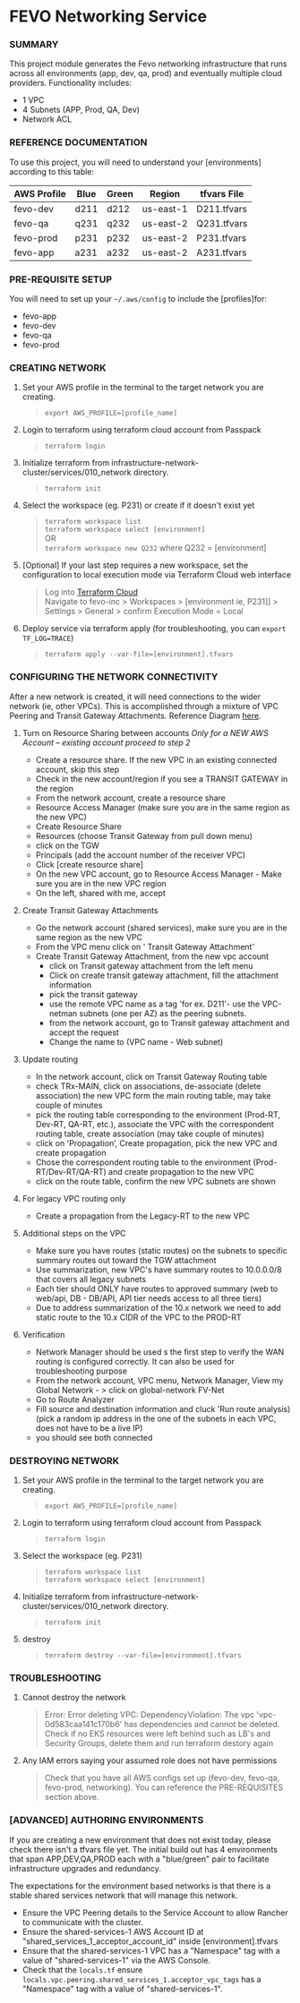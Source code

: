 # FEVO Networking Service

### SUMMARY

This project module generates the Fevo networking infrastructure that runs across all environments (app, dev, qa, prod) and eventually multiple cloud providers. Functionality includes:

- 1 VPC
- 4 Subnets (APP, Prod, QA, Dev)
- Network ACL

### REFERENCE DOCUMENTATION

To use this project, you will need to understand your [environments] according to this table:

| AWS Profile | Blue | Green | Region    | tfvars File |
| ---         | ---  | ---   | ---       | ---         |
| fevo-dev    | d211 | d212  | us-east-1 | D211.tfvars |
| fevo-qa     | q231 | q232  | us-east-2 | Q231.tfvars |
| fevo-prod   | p231 | p232  | us-east-2 | P231.tfvars |
| fevo-app    | a231 | a232  | us-east-2 | A231.tfvars |

### PRE-REQUISITE SETUP

You will need to set up your `~/.aws/config` to include the [profiles]for:

- fevo-app
- fevo-dev
- fevo-qa
- fevo-prod

### CREATING NETWORK

1. Set your AWS profile in the terminal to the target network you are creating.
    > `export AWS_PROFILE=[profile_name]`

1. Login to terraform using terraform cloud account from Passpack
    > `terraform login`
    
1. Initialize terraform from infrastructure-network-cluster/services/010_network directory.
    > `terraform init`

1. Select the workspace (eg. P231) or create if it doesn't exist yet
    > `terraform workspace list` <br/>
    > `terraform workspace select [environment]` <br/>
    > OR <br/>
    > `terraform workspace new Q232` where Q232 = [environment]<br />

1. [Optional] If your last step requires a new workspace, set the configuration to local execution mode via Terraform Cloud web interface
    > Log into [Terraform Cloud](https://app.terraform.io/app/fevo-inc/workspaces)<br/>
    > Navigate to fevo-inc > Workspaces > [environment ie, P231]] > Settings > General > confirm Execution Mode = Local

1. Deploy service via terraform apply (for troubleshooting, you can `export TF_LOG=TRACE`)
    > `terraform apply --var-file=[environment].tfvars`

### CONFIGURING THE NETWORK CONNECTIVITY

After a new network is created, it will need connections to the wider network (ie, other VPCs). This is accomplished through a mixture of VPC Peering and Transit Gateway Attachments. Reference Diagram [here](https://drive.google.com/file/d/162BkX_UwW-WE32K8mTTd_suKlMu_GT3n/view?usp=sharing).

1. Turn on Resource Sharing between accounts *Only for a NEW AWS Account – existing account proceed to step 2*<br/>

    - Create a resource share. If the new VPC in an existing connected account, skip this step
	- Check in the new account/region if you see a TRANSIT GATEWAY in the region
	- From the network account, create a resource share
    - Resource Access Manager (make sure you are in the same region as the new VPC)
    - Create Resource Share
    - Resources (choose Transit Gateway from pull down menu)
    - click on the TGW
    - Principals (add the account number of the receiver VPC)
    - Click [create resource share]
    - On the new VPC account, go to Resource Access Manager - Make sure you are in the new VPC region
    - On the left, shared with me, accept

2. Create Transit Gateway Attachments
    - Go the network account (shared services), make sure you are in the same region as the new VPC
    - From the VPC menu click on ' Transit Gateway Attachment'
    - Create Transit Gateway Attachment, from the new vpc account 
        - click on Transit gateway attachment from the left menu
        - Click on create transit gateway attachment, fill the attachment information
        - pick the transit gateway
        - use the remote VPC name as a tag 'for ex. D211'- use the VPC-netman subnets (one per AZ) as the peering subnets.
        - from the network account, go to Transit gateway attachment and accept the request 
        - Change the name to (VPC name - Web subnet)

3. Update routing
    - In the network account, click on Transit Gateway Routing table
    - check TRx-MAIN, click on associations, de-associate (delete association) the new VPC form the main routing table, may take couple of minutes
    - pick the routing table corresponding to the environment (Prod-RT, Dev-RT, QA-RT, etc.), associate the VPC with the correspondent routing table, create association (may take couple of minutes)
    - click on 'Propagation’, Create propagation, pick the new VPC and create propagation
    - Chose the correspondent routing table to the environment (Prod-RT/Dev-RT/QA-RT) and create propagation to the new VPC 
    - click on the route table, confirm the new VPC subnets are shown

4. For legacy VPC routing only
    - Create a propagation from the Legacy-RT to the new VPC 

5. Additional steps on the VPC
    - Make sure you have routes (static routes) on the subnets to specific summary routes out toward the TGW attachment
    - Use summarization, new VPC's have summary routes to 10.0.0.0/8 that covers all legacy subnets
    - Each tier should ONLY have routes to approved summary (web to web/api, DB - DB/API, API tier needs access to all three tiers)
    - Due to address summarization of the 10.x network we need to add static route to the 10.x CIDR of the VPC to the PROD-RT

6. Verification
    - Network Manager should be used s the first step to verify the WAN routing is configured correctly. It can also be used for troubleshooting purpose
    - From the network account, VPC menu, Network Manager, View my Global Network - > click on global-network FV-Net
    - Go to Route Analyzer
    - Fill source and destination information and cluck 'Run route analysis) (pick a random ip address in the one of the subnets in each VPC, does not have to be a live IP)
    - you should see both connected 

### DESTROYING NETWORK

1. Set your AWS profile in the terminal to the target network you are creating.
    > `export AWS_PROFILE=[profile_name]`

1. Login to terraform using terraform cloud account from Passpack
    > `terraform login`

1. Select the workspace (eg. P231)
    > `terraform workspace list` <br/>
    > `terraform workspace select [environment]` <br/>

1. Initialize terraform from infrastructure-network-cluster/services/010_network directory.
    > `terraform init`

1. destroy
    > `terraform destroy --var-file=[environment].tfvars`

### TROUBLESHOOTING

1. Cannot destroy the network
    > Error: Error deleting VPC: DependencyViolation: The vpc 'vpc-0d583caa141c170b6' has dependencies and cannot be deleted. Check if no EKS resources were left behind such as LB's and Security Groups, delete them and run terraform destory again

1. Any IAM errors saying your assumed role does not have permissions
    > Check that you have all AWS configs set up (fevo-dev, fevo-qa, fevo-prod, networking). You can reference the PRE-REQUISITES section above.

### [ADVANCED] AUTHORING ENVIRONMENTS

If you are creating a new environment that does not exist today, please check there isn't a tfvars file yet. The initial build out has 4 environments that span APP,DEV,QA,PROD each with a "blue/green" pair to facilitate infrastructure upgrades and redundancy. 


The expectations for the environment based networks is that there is a stable shared services network that will manage this network. 

- Ensure the VPC Peering details to the Service Account to allow Rancher to communicate with the cluster.
- Ensure the shared-services-1 AWS Account ID at "shared_services_1_acceptor_account_id" inside [environment].tfvars
- Ensure that the shared-services-1 VPC has a "Namespace" tag with a value of "shared-services-1" via the AWS Console.
- Check that the `locals.tf` ensure `locals.vpc.peering.shared_services_1.acceptor_vpc_tags` has a "Namespace" tag with a value of "shared-services-1".